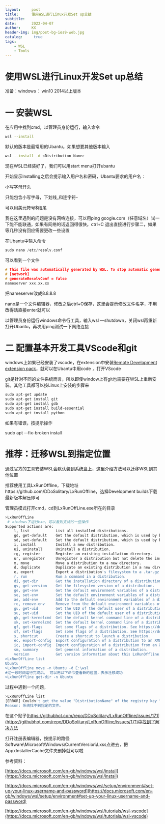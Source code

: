 ```yaml
---
layout:     post
title:      使用WSL进行Linux开发Set up总结
subtitle:   
date:       2022-04-07
author:     KX
header-img: img/post-bg-ios9-web.jpg
catalog: 	 true
tags:
    - WSL
    - Tools
---
```

# 使用WSL进行Linux开发Set up总结

准备：windows： win10 2014以上版本

# 一 安装WSL

在应用中找到cmd，以管理员身份运行，输入命令

```bash
wsl --install
```

默认的版本是最常用的Ubantu，如果想要其他版本输入

```bash
wsl --install -d <Distribution Name>
```

现在WSL已经装好了，我们可以用start menu打开ubantu

开始显示Installing之后会提示输入用户名和密码，Ubantu要求的用户名：

小写字母开头

只能包含小写字母，下划线_和连字符-

可以用美元符号$结尾

我在这里遇到的问题是没有网络连接，可以用ping google.com（任意域名）试一下能不能联通，如果有网络的话返回得很快，ctrl+C 退出直接进行步骤二，如果等几秒没有回应需要更改一些设置

在Ubantu中输入命令

```cpp
sudo nano /etc/resolv.conf
```

可以看到一个文件

```cpp
# This file was automatically generated by WSL. To stop automatic generation of this file, add the following entry to /etc/resolv.conf
# [network]
# generateResolvConf = false
nameserver xxx.xx.xx
```

把nameserver改成8.8.8.8

nano是一个文件编辑器，修改之后ctrl+O保存，这里会提示修改文件名字，不用改得话直接enter就可以

以管理员身份运行windows命令行工具，输入wsl —shutdown，关闭wsl再重新打开Ubantu，再次用ping测试一下网络连接

# 二 配置基本开发工具VScode和git

windows上如果已经安装了vscode，在extension中安装[Remote Development extension pack](https://marketplace.visualstudio.com/items?itemName=ms-vscode-remote.vscode-remote-extensionpack)，就可以在Ubantu中用code <path>，打开VScode

git是针对不同的文件系统而言，所以即使window上有git也需要在WSL上重新安装。其他工具都可以按Linux上安装的步骤来

```cpp
sudo apt-get update
sudo apt-get install git
sudo apt-get install gdb
sudo apt-get install build-essential
sudo apt-get install python
```

如果有错误，按提示操作

sudo apt --fix-broken install

# 推荐：迁移WSL到指定位置

通过官方的工具安装WSL会默认装到系统盘上，这里介绍方法可以迁移WSL到其他位置

推荐使用工具LxRunOffline，下载地址https://github.com/DDoSolitary/LxRunOffline，选择Development builds下载最新版本解压即可

管理员模式打开cmd，cd到LxRunOffLine.exe所在的目录

```bash
>LxRunOffLine
 # windows下运行exe，可以看到支持的一些操作
Supported actions are:
    l, list            List all installed distributions.
    gd, get-default    Get the default distribution, which is used by bash.exe.
    sd, set-default    Set the default distribution, which is used by bash.exe.
    i, install         Install a new distribution.
    ui, uninstall      Uninstall a distribution.
    rg, register       Register an existing installation directory.
    ur, unregister     Unregister a distribution but not delete the installation directory.
    m, move            Move a distribution to a new directory.
    d, duplicate       Duplicate an existing distribution in a new directory.
    e, export          Export a distribution's filesystem to a .tar.gz file, which can be imported by the "install" command.
    r, run             Run a command in a distribution.
    di, get-dir        Get the installation directory of a distribution.
    gv, get-version    Get the filesystem version of a distribution.
    ge, get-env        Get the default environment variables of a distribution.
    se, set-env        Set the default environment variables of a distribution.
    ae, add-env        Add to the default environment variables of a distribution.
    re, remove-env     Remove from the default environment variables of a distribution.
    gu, get-uid        Get the UID of the default user of a distribution.
    su, set-uid        Set the UID of the default user of a distribution.
    gk, get-kernelcmd  Get the default kernel command line of a distribution.
    sk, set-kernelcmd  Set the default kernel command line of a distribution.
    gf, get-flags      Get some flags of a distribution. See https://docs.microsoft.com/en-us/previous-versions/windows/desktop/api/wslapi/ne-wslapi-wsl_distribution_flags for details.
    sf, set-flags      Set some flags of a distribution. See https://docs.microsoft.com/en-us/previous-versions/windows/desktop/api/wslapi/ne-wslapi-wsl_distribution_flags for details.
    s, shortcut        Create a shortcut to launch a distribution.
    ec, export-config  Export configuration of a distribution to an XML file.
    ic, import-config  Import configuration of a distribution from an XML file.
    sm, summary        Get general information of a distribution.
    version            Get version information about this LxRunOffline.exe.
>LxRunOffLine list
Ubuntu
>LxRunOffline move -n Ubuntu -d E:\wsl
#过一段时间运行完成后， 可以用以下命令查看新的位置，表示迁移成功
>LxRunOffline get-dir -n Ubuntu
```

过程中遇到一个问题，

```bash
>LxRunOffLine list
[ERROR] Couldn't get the value "DistributionName" of the registry key "Software\Microsoft\Windows\CurrentVersion\Lxss\AppxInstallerCache".
Reason: 系统找不到指定的文件。
```

在这个贴子[https://githubhot.com/repo/DDoSolitary/LxRunOffline/issues/171](https://githubhot.com/repo/DDoSolitary/LxRunOffline/issues/171)中找到了解决方法

打开注册表编辑器，按提示的路径Software\Microsoft\Windows\CurrentVersion\Lxss点进去，把AppxInstallerCache文件夹删掉就可以啦

参考资料：

[https://docs.microsoft.com/en-gb/windows/wsl/install](https://docs.microsoft.com/en-gb/windows/wsl/install)

[https://docs.microsoft.com/en-gb/windows/wsl/setup/environment#set-up-your-linux-username-and-password](https://docs.microsoft.com/en-gb/windows/wsl/setup/environment#set-up-your-linux-username-and-password)

[https://docs.microsoft.com/en-gb/windows/wsl/tutorials/wsl-vscode](https://docs.microsoft.com/en-gb/windows/wsl/tutorials/wsl-vscode)
